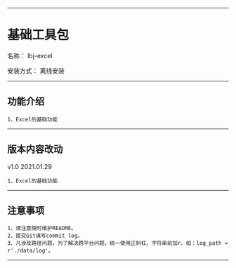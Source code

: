 ________________________________________________________________________________________________________________________
# 基础工具包

名称： lbj-excel

安装方式：  离线安装

________________________________________________________________________________________________________________________
## 功能介绍
```
1、Excel的基础功能
```

________________________________________________________________________________________________________________________
## 版本内容改动

v1.0    2021.01.29
```
1、Excel的基础功能
```

________________________________________________________________________________________________________________________
##  注意事项
```
1、请注意随时维护README。
2、提交Git请写commit log。
3、凡涉及路径问题，为了解决跨平台问题，统一使用正斜杠，字符串前加r。如：log_path = r'./data/log'。
```
________________________________________________________________________________________________________________________



